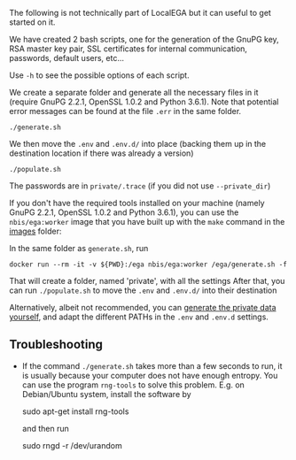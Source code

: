 The following is not technically part of LocalEGA but it can useful to
get started on it.

We have created 2 bash scripts, one for the generation of the GnuPG
key, RSA master key pair, SSL certificates for internal communication,
passwords, default users, etc...

Use `-h` to see the possible options of each script.

We create a separate folder and generate all the necessary files in it (require
GnuPG 2.2.1, OpenSSL 1.0.2 and Python 3.6.1). Note that potential error
messages can be found at the file `.err` in the same folder.

	./generate.sh
	
We then move the `.env` and `.env.d/` into place (backing them up in the
destination location if there was already a version)

	./populate.sh
	
The passwords are in `private/.trace` (if you did not use
`--private_dir`)

If you don't have the required tools installed on your machine (namely
GnuPG 2.2.1, OpenSSL 1.0.2 and Python 3.6.1), you can use the `nbis/ega:worker`
image that you have built up with the `make` command in the [images](../images) folder:

In the same folder as `generate.sh`, run

	docker run --rm -it -v ${PWD}:/ega nbis/ega:worker /ega/generate.sh -f

That will create a folder, named 'private', with all the settings
After that, you can run `./populate.sh` to move the `.env` and `.env.d/` into
their destination
	

Alternatively, albeit not recommended, you
can [generate the private data yourself](info.md), and adapt the
different PATHs in the `.env` and `.env.d` settings.


## Troubleshooting

* If the command `./generate.sh` takes more than a few seconds to run, it is
  usually because your computer does not have enough entropy. You can use the
  program `rng-tools` to solve this problem. E.g. on Debian/Ubuntu system,
  install the software by 

    sudo apt-get install rng-tools

  and then run

    sudo rngd -r /dev/urandom


